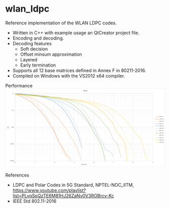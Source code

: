 # wlan_ldpc
Reference implementation of the WLAN LDPC codes.

* Written in C++ with example usage an QtCreator project file.
* Encoding and decoding.
* Decoding features
  * Soft decision
  * Offset minsum approximation
  * Layered
  * Early termination 
* Supports all 12 base matrices defined in Annex F in 80211-2016.
* Compiled on Windows with the VS2012 x64 compiler.

Performance
![BPSK BER Performance](./bpsk.png)

References
* LDPC and Polar Codes in 5G Standard, NPTEL-NOC_IITM, https://www.youtube.com/playlist?list=PLyqSpQzTE6M81HJ26ZaNv0V3ROBrcv-Kc
* IEEE Std 802.11-2016

